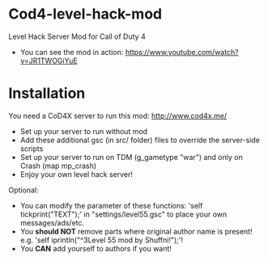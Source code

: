 # Cod4-level-hack-mod
Level Hack Server Mod for Call of Duty 4
- You can see the mod in action: https://www.youtube.com/watch?v=JR1TWOGiYuE

# Installation
You need a CoD4X server to run this mod:
http://www.cod4x.me/

- Set up your server to run without mod
- Add these additional gsc (in src/ folder) files to override the server-side scripts
- Set up your server to run on TDM (g_gametype "war") and only on Crash (map mp_crash)
- Enjoy your own level hack server!

Optional:
- You can modify the parameter of these functions: 'self tickprint("TEXT");' in "settings/level55.gsc" to place your own messages/ads/etc. 
 - You **should NOT** remove parts where original author name is present! e.g. 'self iprintln("^3Level 55 mod by Shuffni!");'!
 - You **CAN** add yourself to authors if you want!
